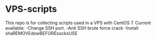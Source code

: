 # VPS-scripts

This repo is for collecting scripts used in a VPS with CentOS 7.
Current available:
-Change SSH port.
-Anti SSH brute force crack
-Install shaREMOVEdowBEFOREsocksUSE

